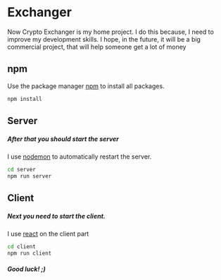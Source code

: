 # Exchanger

Now Crypto Exchanger is my home project. I do this because, I need to improve my development skills. I hope, in the future, it will be a big commercial project, that will help someone get a lot of money

## npm

Use the package manager [npm](https://www.npmjs.com/) to install all packages.

```bash
npm install
```

## Server

##### After that you should start the server

I use [nodemon](https://nodemon.io/) to automatically restart the server.

```bash
cd server
npm run server
```

## Client

##### Next you need to start the client.

I use [react](https://ru.reactjs.org/) on the client part

```bash
cd client
npm run client
```

##### Good luck! ;)
